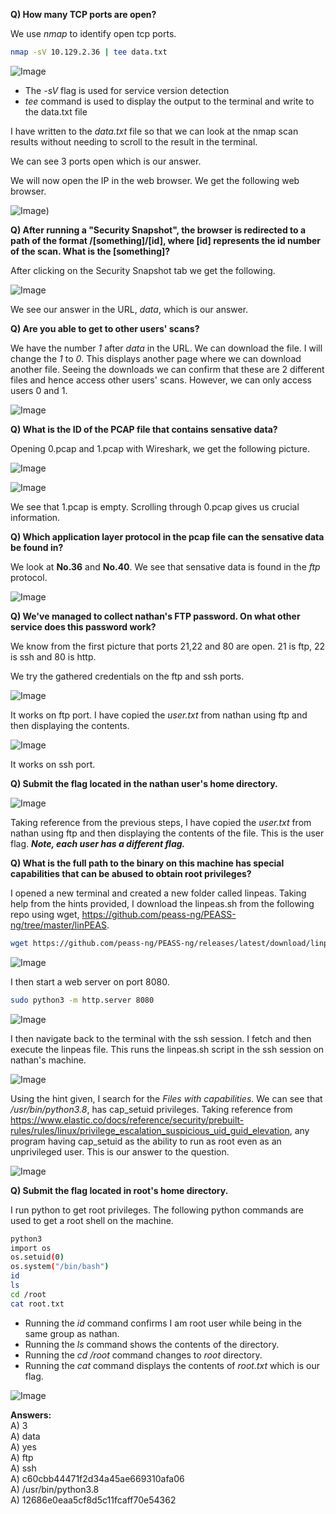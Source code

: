 **Q) How many TCP ports are open?**

We use _nmap_ to identify open tcp ports.

```bash
nmap -sV 10.129.2.36 | tee data.txt
```

![Image](https://github.com/user-attachments/assets/fb39435e-9ffd-4f7c-9b6d-e0c01139f55b)

* The _-sV_ flag is used for service version detection
* *tee* command is used to display the output to the terminal and write to the data.txt file

I have written to the *data.txt* file so that we can look at the nmap scan results without needing to scroll to the result in the terminal.

We can see 3 ports open which is our answer.

We will now open the IP in the web browser. We get the following web browser.

![Image](https://github.com/user-attachments/assets/c949b935-6d42-4640-a143-0d80d655daa0))

**Q) After running a "Security Snapshot", the browser is redirected to a path of the format /[something]/[id], where [id] represents the id number of the scan. What is the [something]?**

After clicking on the Security Snapshot tab we get the following.

![Image](https://github.com/user-attachments/assets/d4c88d41-a945-467d-ac55-85be0e2a0b6d)

We see our answer in the URL, *data*, which is our answer.

**Q) Are you able to get to other users' scans?**

We have the number *1* after *data* in the URL. We can download the file. I will change the *1* to *0*. This displays another page where we can download another file. Seeing the downloads we can confirm that these are 2 different files and hence access other users' scans. However, we can only access users 0 and 1. 

![Image](https://github.com/user-attachments/assets/1cd366ff-02c5-4748-87e9-de20d9722545)


**Q) What is the ID of the PCAP file that contains sensative data?**

Opening 0.pcap and 1.pcap with Wireshark, we get the following picture.

![Image](https://github.com/user-attachments/assets/ccbab88d-098b-4af8-83b0-9fd0d6ba2f4c)

![Image](https://github.com/user-attachments/assets/b8dfba77-aca0-47e0-a37e-ddb03faa0ca9)

We see that 1.pcap is empty.
Scrolling through 0.pcap gives us crucial information.

**Q) Which application layer protocol in the pcap file can the sensative data be found in?**

We look at **No.36** and **No.40**. We see that sensative data is found in the *ftp* protocol.  

![Image](https://github.com/user-attachments/assets/d4f06b14-d352-4b4f-bd8c-32911b849eba)

**Q) We've managed to collect nathan's FTP password. On what other service does this password work?**

We know from the first picture that ports 21,22 and 80 are open. 21 is ftp, 22 is ssh and 80 is http.

We try the gathered credentials on the ftp and ssh ports.

![Image](https://github.com/user-attachments/assets/9d7f9b2b-2877-4a38-9df3-46bd4f6d3b79)

It works on ftp port. I have copied the *user.txt* from nathan using ftp and then displaying the contents.

![Image](https://github.com/user-attachments/assets/0bb1b453-1cba-4b76-8267-6ef194d9b5fc)

It works on ssh port.


**Q) Submit the flag located in the nathan user's home directory.** 

![Image](https://github.com/user-attachments/assets/9d7f9b2b-2877-4a38-9df3-46bd4f6d3b79)

Taking reference from the previous steps, I have copied the *user.txt* from nathan using ftp and then displaying the contents of the file. This is the user flag. ***Note, each user has a different flag.***

**Q) What is the full path to the binary on this machine has special capabilities that can be abused to obtain root privileges?**

I opened a new terminal and created a new folder called linpeas. Taking help from the hints provided, I download the linpeas.sh from the following repo using wget, https://github.com/peass-ng/PEASS-ng/tree/master/linPEAS. 


```bash
wget https://github.com/peass-ng/PEASS-ng/releases/latest/download/linpeas.sh
```

![Image](https://github.com/user-attachments/assets/ba4ec3e9-c9f1-4b65-862a-06c2a68f41cd)

I then start a web server on port 8080.

```bash
sudo python3 -m http.server 8080
```

![Image](https://github.com/user-attachments/assets/0751b6f9-46dc-4bb5-9c34-7aaa0ae3304a)

I then navigate back to the terminal with the ssh session. I fetch and then execute the linpeas file. This runs the linpeas.sh script in the ssh session on nathan's machine. 

![Image](https://github.com/user-attachments/assets/e7d1fce3-d07d-4f84-aa2f-5acbaea4ad78)

Using the hint given, I search for the *Files with capabilities*. We can see that */usr/bin/python3.8*, has cap_setuid privileges. Taking reference from https://www.elastic.co/docs/reference/security/prebuilt-rules/rules/linux/privilege_escalation_suspicious_uid_guid_elevation, any program having cap_setuid as the ability to run as root even as an unprivileged user. This is our answer to the question.

![Image](https://github.com/user-attachments/assets/2ec8dd0b-4d52-4372-a84b-d2ab3a6c1e2f)

**Q) Submit the flag located in root's home directory.**

I run python to get root privileges. The following python commands are used to get a root shell on the machine.

```bash
python3
import os
os.setuid(0)
os.system("/bin/bash")
id
ls
cd /root
cat root.txt
```
- Running the *id* command confirms I am root user while being in the same group as nathan.
- Running the *ls* command shows the contents of the directory.
- Running the *cd /root* command changes to *root* directory.
- Running the *cat* command displays the contents of *root.txt* which is our flag.

![Image](https://github.com/user-attachments/assets/18bcfecd-d743-44d2-8429-371f1afb1ece)

**Answers: <br>**
A) 3 <br>
A) data
<br> A) yes
<br> A) ftp
<br> A) ssh
<br> A) c60cbb44471f2d34a45ae669310afa06
<br> A) /usr/bin/python3.8
<br> A) 12686e0eaa5cf8d5c11fcaff70e54362